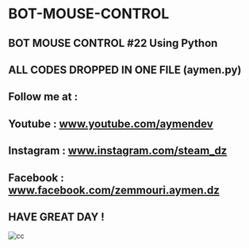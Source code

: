 # BOT-MOUSE-CONTROL
BOT MOUSE CONTROL #22 Using Python
---------------------------------------
ALL CODES DROPPED IN ONE FILE (aymen.py)
---------------------------------------
Follow me at :
----------------------------------------
Youtube : www.youtube.com/aymendev
----------------------------------------
Instagram : www.instagram.com/steam_dz
----------------------------------------
Facebook : www.facebook.com/zemmouri.aymen.dz
----------------------------------------
HAVE GREAT DAY !
----------------------------------------
![cc](https://user-images.githubusercontent.com/68467119/201543082-1a9cd38d-5c10-4a5a-828f-9e6a9b6f8f3a.jpg)
